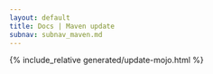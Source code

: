```yaml
---
layout: default
title: Docs | Maven update 
subnav: subnav_maven.md
---
```


{% include_relative generated/update-mojo.html %}
